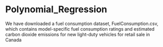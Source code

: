 # Polynomial_Regression
We have downloaded a fuel consumption dataset, FuelConsumption.csv, which contains model-specific fuel consumption ratings and estimated carbon dioxide emissions for new light-duty vehicles for retail sale in Canada 

